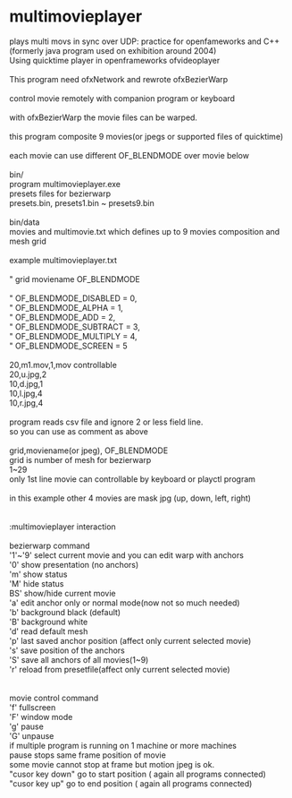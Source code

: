 multimovieplayer
================

plays multi movs in sync over UDP: practice for openfameworks and C++ (formerly java program used on exhibition around 2004)<br>
Using quicktime player in openframeworks ofvideoplayer<br>
<br>
This program need ofxNetwork and rewrote ofxBezierWarp<br>
<br>
control movie remotely with companion program or keyboard<br>
<br>
with ofxBezierWarp the movie files can be warped.<br>
<br>
this program composite 9 movies(or jpegs or supported files of quicktime)<br>
<br>
each movie can use different OF_BLENDMODE over movie below<br>
<br>
bin/<br>
program multimovieplayer.exe<br>
presets files for bezierwarp<br>
presets.bin, presets1.bin ~ presets9.bin<br>
<br>
bin/data<br>
movies and multimovie.txt which defines up to 9 movies composition and mesh grid<br>
<br>
example multimovieplayer.txt<br>
<br>
" grid moviename OF_BLENDMODE<br><br>
"	OF_BLENDMODE_DISABLED = 0,<br>
"	OF_BLENDMODE_ALPHA 	  = 1,<br>
"	OF_BLENDMODE_ADD 	  = 2,<br>
"	OF_BLENDMODE_SUBTRACT = 3,<br>
"	OF_BLENDMODE_MULTIPLY = 4,<br>
"	OF_BLENDMODE_SCREEN   = 5<br>
<br>
20,m1.mov,1,mov controllable<br>
20,u.jpg,2<br>
10,d.jpg,1<br>
10,l.jpg,4<br>
10,r.jpg,4<br>
<br>
program reads csv file and ignore 2 or less field line.<br>
so you can use as comment as above<br>
<br>
grid,moviename(or jpeg), OF_BLENDMODE<br>
grid is number of mesh for bezierwarp<br>
1~29<br>
only 1st line movie can controllable by keyboard or playctl program<br>
<br>
in this example other 4 movies are mask jpg (up, down, left, right)<br>
<br>
<br>
:multimovieplayer interaction<br>
<br>
bezierwarp command<br>
'1'~'9' select current movie and you can edit warp with anchors<br>
'0' show presentation (no anchors)<br>
'm' show status<br>
'M' hide status<br>
BS' show/hide current movie<br>
'a' edit anchor only or normal mode(now not so much needed)<br>
'b' background black (default)<br>
'B' background white<br>
'd' read default mesh<br>
'p' last saved anchor position (affect only current selected movie)<br>
's' save position of the anchors<br>
'S' save all anchors of all movies(1~9)<br>
'r' reload from presetfile(affect only current selected movie) <br>
<br>
<br>
movie control command<br>
'f' fullscreen<br>
'F' window mode<br>
'g' pause<br>
'G' unpause<br>
if multiple program is running on 1 machine or more machines<br>
pause stops same frame position of movie<br>
some movie cannot stop at frame but motion jpeg is ok.<br>
"cusor key down" go to start position ( again all programs connected)<br>
"cusor key up" go to end position ( again all programs connected)<br>


 
